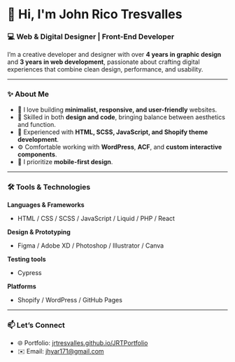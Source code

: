 # 👋 Hi, I'm John Rico Tresvalles

### 💻 Web & Digital Designer | Front-End Developer

I’m a creative developer and designer with over **4 years in graphic design** and **3 years in web development**, passionate about crafting digital experiences that combine clean design, performance, and usability.

---

### ✨ About Me
- 🎨 I love building **minimalist, responsive, and user-friendly** websites.
- 🧠 Skilled in both **design and code**, bringing balance between aesthetics and function.
- 🚀 Experienced with **HTML, SCSS, JavaScript, and Shopify theme development**.
- ⚙️ Comfortable working with **WordPress**, **ACF**, and **custom interactive components**.
- 📱 I prioritize **mobile-first design**.

---

### 🛠️ Tools & Technologies
**Languages & Frameworks**
- HTML / CSS / SCSS / JavaScript / Liquid / PHP / React

**Design & Prototyping**
- Figma / Adobe XD / Photoshop / Illustrator / Canva  

**Testing tools**
- Cypress

**Platforms**
- Shopify / WordPress / GitHub Pages 

---

### 📫 Let’s Connect
- 🌐 Portfolio: [jrtresvalles.github.io/JRTPortfolio](https://jrtresvalles.github.io/JRTPortfolio/)
- ✉️ Email: jhyar171@gmail.com
